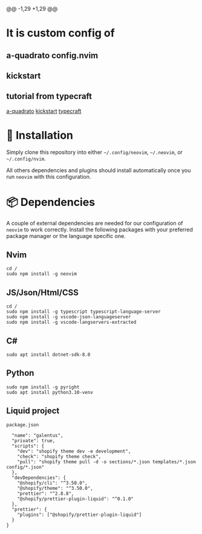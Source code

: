 @@ -1,29 +1,29 @@
<!-- markdownlint-disable first-line-heading -->

# It is custom config of 
## a-quadrato config.nvim 
## kickstart 
## tutorial from typecraft
[a-quadrato](https://github.com/a-quadrato/config.nvim)
[kickstart](https://github.com/nvim-lua/kickstart.nvim)
[typecraft](https://www.youtube.com/playlist?list=PLsz00TDipIffreIaUNk64KxTIkQaGguqn)


# **🔧 Installation**

Simply clone this repository into either `~/.config/neovim`, `~/.neovim`, or `~/.config/nvim`.

All others dependencies and plugins should install automatically once you run `neovim`
with this configuration.

# **📦 Dependencies**

A couple of external dependencies are needed for our configuration of `neovim` to
work correctly. Install the following packages with your preferred package
manager or the language specific one.

## Nvim
```
cd /
sudo npm install -g neovim
```
## JS/Json/Html/CSS
```
cd /
sudo npm install -g typescript typescript-language-server
sudo npm install -g vscode-json-languageserver
sudo npm install -g vscode-langservers-extracted
```
## C#
```
sudo apt install dotnet-sdk-8.0
```
## Python
```
sudo npm install -g pyright
sudo apt install python3.10-venv
```
## Liquid project
``package.json``
```{
  "name": "galentus",
  "private": true,
  "scripts": {
    "dev": "shopify theme dev -e development",
    "check": "shopify theme check",
    "pull": "shopify theme pull -d -o sections/*.json templates/*.json config/*.json"
  },
  "devDependencies": {
    "@shopify/cli": "^3.50.0",
    "@shopify/theme": "^3.50.0",
    "prettier": "^2.8.8",
    "@shopify/prettier-plugin-liquid": "^0.1.0"  
  },
  "prettier": {
    "plugins": ["@shopify/prettier-plugin-liquid"]  
  }
}

```

